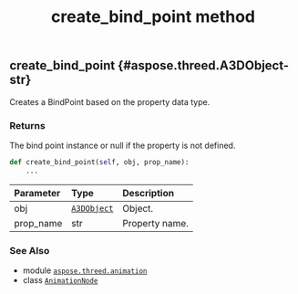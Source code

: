 ﻿---
title: create_bind_point method
second_title: Aspose.3D for Python via .NET API References
description: 
type: docs
weight: 20
url: /aspose.threed.animation/animationnode/create_bind_point/
is_root: false
---

## create_bind_point {#aspose.threed.A3DObject-str}

Creates a BindPoint based on the property data type.


### Returns 


The bind point instance or null if the property is not defined.


```python
def create_bind_point(self, obj, prop_name):
    ...
```


| Parameter | Type | Description |
| :- | :- | :- |
| obj | [`A3DObject`](/3d/python-net/aspose.threed/a3dobject) | Object. |
| prop_name | str | Property name. |



### See Also
* module [`aspose.threed.animation`](../../)
* class [`AnimationNode`](/3d/python-net/aspose.threed.animation/animationnode)
